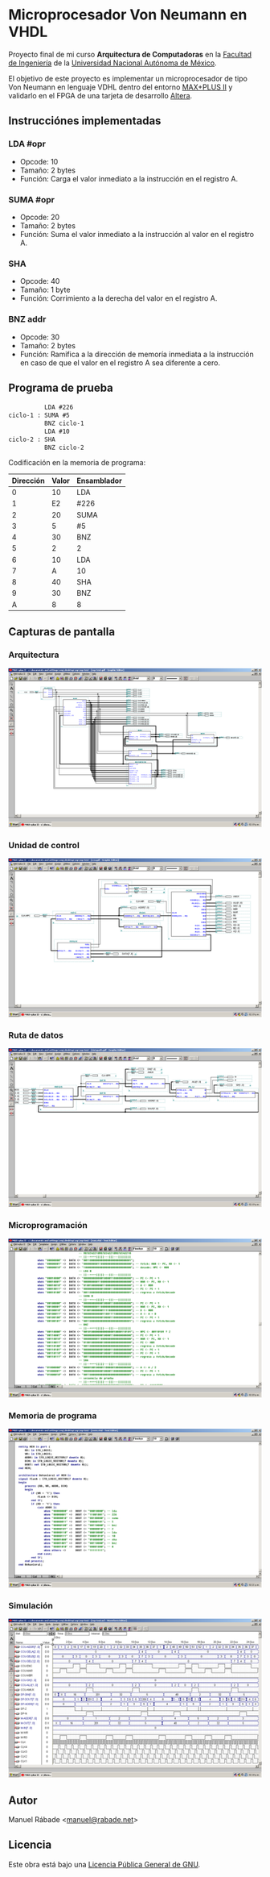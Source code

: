 Microprocesador Von Neumann en VHDL
===================================

Proyecto final de mi curso **Arquitectura de Computadoras** en la
[Facultad de Ingeniería](http://ingenieria.unam.mx) de la [Universidad
Nacional Autónoma de México](http://unam.mx).

El objetivo de este proyecto es implementar un microprocesador de tipo
Von Neumann en lenguaje VDHL dentro del entorno [MAX+PLUS
II](http://www.altera.com/support/software/sof-maxplus2.html) y
validarlo en el FPGA de una tarjeta de desarrollo
[Altera](http://www.altera.com/).

Instrucciónes implementadas
---------------------------

### LDA #opr

- Opcode: 10
- Tamaño: 2 bytes
- Función: Carga el valor inmediato a la instrucción en el registro A.

### SUMA #opr

- Opcode: 20
- Tamaño: 2 bytes
- Función: Suma el valor inmediato a la instrucción al valor en el registro A.

### SHA

- Opcode: 40
- Tamaño: 1 byte
- Función: Corrimiento a la derecha del valor en el registro A.

### BNZ addr

- Opcode: 30
- Tamaño: 2 bytes
- Función: Ramifica a la dirección de memoría inmediata a la instrucción en caso
de que el valor en el registro A sea diferente a cero.

Programa de prueba
------------------

```
          LDA #226
ciclo-1	: SUMA #5
          BNZ ciclo-1
          LDA #10
ciclo-2	: SHA
          BNZ ciclo-2
```

Codificación en la memoria de programa:

Dirección | Valor | Ensamblador
--------- | ----- | -----------
0 | 10 | LDA
1 | E2 | #226
2 | 20 | SUMA
3 | 5 | #5
4 | 30 | BNZ
5 | 2 | 2
6 | 10 | LDA
7 | A | 10
8 | 40 | SHA
9 | 30 | BNZ
A | 8 | 8

Capturas de pantalla
--------------------

### Arquitectura

![Arquitectura](img/arch.png "Arquitectura")

### Unidad de control

![Unidad de control](img/cu.png "Unidad de control")

### Ruta de datos

![Ruta de datos](img/datapath.png "Ruta de datos")

### Microprogramación

![Microprogramación](img/rom.png "Microprogramación")

### Memoria de programa

![Memoria de programa](img/mem.png "Memoria de programa")

### Simulación

![Simulación](img/sim.png "Simulación")

Autor
-----

Manuel Rábade <[manuel@rabade.net](mailto:manuel@rabade.net)>

Licencia
--------

Este obra está bajo una [Licencia Pública General de GNU](LICENSE.txt).
